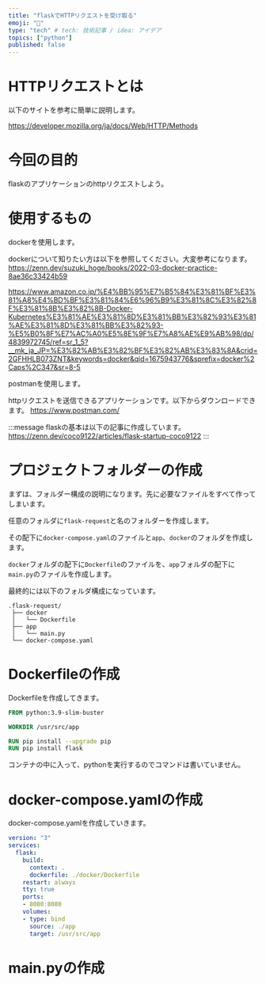 ```yaml
---
title: "flaskでHTTPリクエストを受け取る"
emoji: "📝"
type: "tech" # tech: 技術記事 / idea: アイデア
topics: ["python"]
published: false
---
```


# HTTPリクエストとは

以下のサイトを参考に簡単に説明します。

https://developer.mozilla.org/ja/docs/Web/HTTP/Methods


# 今回の目的

flaskのアプリケーションのhttpリクエストしよう。

# 使用するもの

dockerを使用します。

dockerについて知りたい方は以下を参照してください。大変参考になります。
https://zenn.dev/suzuki_hoge/books/2022-03-docker-practice-8ae36c33424b59

https://www.amazon.co.jp/%E4%BB%95%E7%B5%84%E3%81%BF%E3%81%A8%E4%BD%BF%E3%81%84%E6%96%B9%E3%81%8C%E3%82%8F%E3%81%8B%E3%82%8B-Docker-Kubernetes%E3%81%AE%E3%81%8D%E3%81%BB%E3%82%93%E3%81%AE%E3%81%8D%E3%81%BB%E3%82%93-%E5%B0%8F%E7%AC%A0%E5%8E%9F%E7%A8%AE%E9%AB%98/dp/4839972745/ref=sr_1_5?__mk_ja_JP=%E3%82%AB%E3%82%BF%E3%82%AB%E3%83%8A&crid=2GFHHLB073ZNT&keywords=docker&qid=1675943776&sprefix=docker%2Caps%2C347&sr=8-5

postmanを使用します。

httpリクエストを送信できるアプリケーションです。以下からダウンロードできます。
https://www.postman.com/

:::message
flaskの基本は以下の記事に作成しています。
https://zenn.dev/coco9122/articles/flask-startup-coco9122
:::

# プロジェクトフォルダーの作成

まずは、フォルダー構成の説明になります。先に必要なファイルをすべて作ってしまいます。

任意のフォルダに`flask-request`と名のフォルダーを作成します。

その配下に`docker-compose.yaml`のファイルと`app`、`docker`のフォルダを作成します。

`docker`フォルダの配下に`Dockerfile`のファイルを、`app`フォルダの配下に`main.py`のファイルを作成します。

最終的には以下のフォルダ構成になっています。

```
.flask-request/
 ├── docker
 │   └── Dockerfile
 ├── app
 │   └── main.py
 └── docker-compose.yaml
```

# Dockerfileの作成

Dockerfileを作成してきます。

```dockerfile
FROM python:3.9-slim-buster

WORKDIR /usr/src/app

RUN pip install --upgrade pip
RUN pip install flask
```

コンテナの中に入って、pythonを実行するのでコマンドは書いていません。

# docker-compose.yamlの作成

docker-compose.yamlを作成していきます。

```yaml
version: "3"
services:
  flask:
    build:
      context: .
      dockerfile: ./docker/Dockerfile
    restart: always
    tty: true
    ports:
    - 8080:8080
    volumes:
    - type: bind
      source: ./app
      target: /usr/src/app
```

# main.pyの作成

